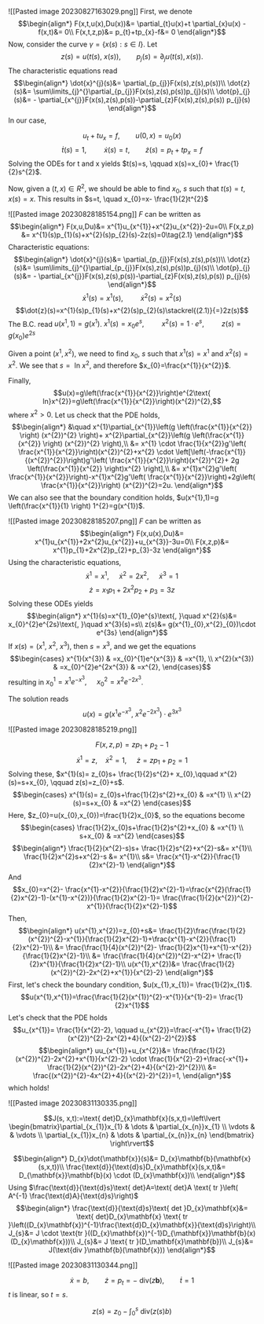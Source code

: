 ![[Pasted image 20230827163029.png]]
First, we denote 
$$\begin{align*}
F(x,t,u(x),Du(x))&= \partial_{t}u(x)+t \partial_{x}u(x) -f(x,t)&= 0\\
F(x,t,z,p)&= p_{t}+tp_{x}-f&= 0
\end{align*}$$
Now, consider the curve $\gamma =\{x(s): s \in I\}$. Let
$$z(s)=u(t(s)\text{, }x(s)),\qquad p_{j}(s)=\partial_{j}u(t(s),x(s)).$$
The characteristic equations read
$$\begin{align*}
\dot{x}^{j}(s)&= \partial_{p_{j}}F(x(s),z(s),p(s))\\
	\dot{z}(s)&= \sum\limits_{j}^{}\partial_{p_{j}}F(x(s),z(s),p(s))p_{j}(s)\\
			\dot{p}_{j}(s)&= - \partial_{x^{j}}F(x(s),z(s),p(s))-\partial_{z}F(x(s),z(s),p(s)) p_{j}(s)
\end{align*}$$
In our case,

$$u_{t}+tu_{x}=f, \qquad u(0,x)=u_{0}(x)$$
$$\dot{t}(s)=1\text{, }\qquad \dot{x}(s)=t, \qquad \dot{z}(s)=p_{t}+tp_{x}=f$$
Solving the ODEs for t and x yields 
$t(s)=s, \qquad x(s)=x_{0}+ \frac{1}{2}s^{2}$.

Now, given a $(t,x) \in R^{2}$, we should be able to find $x_{0}\text{, }s$ such that $t(s)=t,\quad  x(s)=x$. 
This results in $s=t, \quad x_{0}=x- \frac{1}{2}t^{2}$




![[Pasted image 20230828185154.png]]
$F$ can be written as
$$\begin{align*}
F(x,u,Du)&=  x^{1}u_{x^{1}}+x^{2}u_{x^{2}}-2u=0\\
F(x,z,p) &= x^{1}(s)p_{1}(s)+x^{2}(s)p_{2}(s)-2z(s)=0\tag{2.1}
\end{align*}$$
Characteristic equations:
$$\begin{align*}
\dot{x}^{j}(s)&= \partial_{p_{j}}F(x(s),z(s),p(s))\\
	\dot{z}(s)&= \sum\limits_{j}^{}\partial_{p_{j}}F(x(s),z(s),p(s))p_{j}(s)\\
			\dot{p}_{j}(s)&= - \partial_{x^{j}}F(x(s),z(s),p(s))-\partial_{z}F(x(s),z(s),p(s)) p_{j}(s)
\end{align*}$$
$$\dot{x}^{1}(s)=x^{1}(s)\text{, }\qquad \dot{x}^{2}(s)=x^{2}(s)$$
$$\dot{z}(s)=x^{1}(s)p_{1}(s)+x^{2}(s)p_{2}(s)\stackrel{(2.1)}{=}2z(s)$$
The B.C. read $u(x^{1},1)=g(x^{1})$.
$x^{1}(s)=x_{0}e^{s}\text{, }\qquad x^{2}(s)=1\cdot e^{s}\text{, }\qquad z(s)=g(x_{0})e^{2s}$

Given a point $(x^{1},x^{2})$, we need to find $x_{0}\text{, }s$ such that $x^{1}(s)=x^{1}\text{ and }x^{2}(s)=x^{2}$. We see that $s=\text{ ln }x^{2}$, and therefore $x_{0}=\frac{x^{1}}{x^{2}}$.

Finally,
$$u(x)=g\left(\frac{x^{1}}{x^{2}}\right)e^{2\text{ ln}x^{2}}=g\left(\frac{x^{1}}{x^{2}}\right)(x^{2})^{2},$$
where $x^{2}>0$.
Let us check that the PDE holds,
$$\begin{align*}
&\quad x^{1}\partial_{x^{1}}\left(g \left(\frac{x^{1}}{x^{2}} \right) (x^{2})^{2} \right)+ x^{2}\partial_{x^{2}}\left(g \left(\frac{x^{1}}{x^{2}} \right) (x^{2})^{2} \right),\\
	 &= x^{1} \cdot \frac{1}{x^{2}}g'\left( \frac{x^{1}}{x^{2}}\right)(x^{2})^{2}+x^{2} \cdot \left[\left(-\frac{x^{1}}{(x^{2})^{2}}\right)g'\left( \frac{x^{1}}{x^{2}}\right)(x^{2})^{2}+ 2g \left(\frac{x^{1}}{x^{2}} \right)x^{2}  \right],\\
&= x^{1}x^{2}g'\left( \frac{x^{1}}{x^{2}}\right)-x^{1}x^{2}g'\left( \frac{x^{1}}{x^{2}}\right)+2g\left( \frac{x^{1}}{x^{2}}\right) (x^{2})^{2}=2u.
\end{align*}$$
We can also see that the boundary condition holds, $u(x^{1},1)=g \left(\frac{x^{1}}{1} \right) 1^{2}=g(x^{1})$.

![[Pasted image 20230828185207.png]]
$F$ can be written as
$$\begin{align*}
F(x,u(x),Du)&= x^{1}u_{x^{1}}+2x^{2}u_{x^{2}}+u_{x^{3}}-3u=0\\
F(x,z,p)&= x^{1}p_{1}+2x^{2}p_{2}+p_{3}-3z
\end{align*}$$
Using the characteristic equations,
$$\dot{x}^{1}=x^{1}\text{, }\quad \dot{x}^{2}=2x^{2}\text{, }\quad \dot{x}^{3}=1$$
$$\dot{z}=x_{1}p_{1}+2x^{2}p_{2}+ p_{3}=3z$$
Solving these ODEs yields
$$\begin{align*}
x^{1}(s)=x^{1}_{0}e^{s}\text{, }\quad x^{2}(s)&= x_{0}^{2}e^{2s}\text{, }\quad x^{3}(s)=s\\
z(s)&= g(x^{1}_{0},x^{2}_{0})\cdot e^{3s}
\end{align*}$$
If $x(s)=(x^{1}\text{, }x^{2}\text{, }x^{3})$, then $s=x^{3}$, and we get the equations
$$\begin{cases}
x^{1}(x^{3}) & =x_{0}^{1}e^{x^{3}} & =x^{1}, \\
x^{2}(x^{3}) & =x_{0}^{2}e^{2x^{3}} & =x^{2},
\end{cases}$$
resulting in $x_{0}^{1}=x^{1}e^{-x^{3}}\text{, }\quad x_{0}^{2}=x^{2}e^{-2x^{3}}$.

The solution reads
$$u(x)=g(x^{1}e^{-x^{3}}\text{, }x^{2}e^{-2x^{3}})\cdot e^{3x^{3}}$$

![[Pasted image 20230828185219.png]]

$$F(x,z,p)=zp_{1}+p_{2}-1$$
$$\dot{x}^{1}=z, \quad \dot{x}^{2}=1\text{, }\quad \dot{z}=zp_{1}+p_{2}=1$$
Solving these,
$x^{1}(s)= z_{0}s+ \frac{1}{2}s^{2}+ x_{0},\qquad x^{2}(s)=s+x_{0}, \qquad z(s)=z_{0}+s$.
$$\begin{cases}
x^{1}(s)= z_{0}s+\frac{1}{2}s^{2}+x_{0} & =x^{1} \\
x^{2}(s)=s+x_{0} & =x^{2}
\end{cases}$$
Here, $z_{0}=u(x_{0},x_{0})=\frac{1}{2}x_{0}$, so the equations become
$$\begin{cases}
\frac{1}{2}x_{0}s+\frac{1}{2}s^{2}+x_{0} & =x^{1} \\
s+x_{0} & =x^{2}
\end{cases}$$
$$\begin{align*}
\frac{1}{2}(x^{2}-s)s+ \frac{1}{2}s^{2}+x^{2}-s&= x^{1}\\
\frac{1}{2}x^{2}s+x^{2}-s &= x^{1}\\
s&= \frac{x^{1}-x^{2}}{\frac{1}{2}x^{2}-1}
\end{align*}$$
And $$x_{0}=x^{2}- \frac{x^{1}-x^{2}}{\frac{1}{2}x^{2}-1}=\frac{x^{2}(\frac{1}{2}x^{2}-1)-(x^{1}-x^{2})}{\frac{1}{2}x^{2}-1}= \frac{\frac{1}{2}(x^{2})^{2}-x^{1}}{\frac{1}{2}x^{2}-1}$$
Then,
$$\begin{align*}
u(x^{1},x^{2})=z_{0}+s&= \frac{1}{2}\frac{\frac{1}{2}(x^{2})^{2}-x^{1}}{\frac{1}{2}x^{2}-1}+\frac{x^{1}-x^{2}}{\frac{1}{2}x^{2}-1}\\
&= \frac{\frac{1}{4}(x^{2})^{2}- \frac{1}{2}x^{1}+x^{1}-x^{2}}{\frac{1}{2}x^{2}-1}\\
&= \frac{\frac{1}{4}(x^{2})^{2}-x^{2}+ \frac{1}{2}x^{1}}{\frac{1}{2}x^{2}-1}\\
u(x^{1},x^{2})&=  \frac{\frac{1}{2}(x^{2})^{2}-2x^{2}+x^{1}}{x^{2}-2}
\end{align*}$$
First, let's check the boundary condition, $u(x_{1},x_{1})= \frac{1}{2}x_{1}$.
$$u(x^{1},x^{1})=\frac{\frac{1}{2}(x^{1})^{2}-x^{1}}{x^{1}-2}= \frac{1}{2}x^{1}$$
Let's check that the PDE holds
$$u_{x^{1}}= \frac{1}{x^{2}-2}, \qquad u_{x^{2}}=\frac{-x^{1}+ \frac{1}{2}(x^{2})^{2}-2x^{2}+4}{(x^{2}-2)^{2}}$$
$$\begin{align*}
uu_{x^{1}}+u_{x^{2}}&= \frac{\frac{1}{2}(x^{2})^{2}-2x^{2}+x^{1}}{x^{2}-2} \cdot \frac{1}{x^{2}-2}+\frac{-x^{1}+ \frac{1}{2}(x^{2})^{2}-2x^{2}+4}{(x^{2}-2)^{2}}\\
&= \frac{(x^{2})^{2}-4x^{2}+4}{(x^{2}-2)^{2}}=1,
\end{align*}$$
which holds!


![[Pasted image 20230831130335.png]]

$$J(s, x,t):=\text{ det}D_{x}\mathbf{x}(s,x,t)=\left\lvert \begin{bmatrix}\partial_{x_{1}}x_{1} & \dots  & \partial_{x_{n}}x_{1} \\ \vdots &   & \vdots \\ \partial_{x_{1}}x_{n} & \dots & \partial_{x_{n}}x_{n} \end{bmatrix} \right\rvert$$

$$\begin{align*}
D_{x}\dot{\mathbf{x}}(s)&= D_{x}\mathbf{b}(\mathbf{x}(s,x,t))\\
	\frac{\text{d}}{\text{d}s}D_{x}\mathbf{x}(s,x,t)&= D_{\mathbf{x}}\mathbf{b}(x) \cdot (D_{x}\mathbf{x})\\
\end{align*}$$
Using $\frac{\text{d}}{\text{d}s}\text{ det}A=\text{ det}A \text{ tr }\left( A^{-1} \frac{\text{d}A}{\text{d}s}\right)$   
$$\begin{align*}
\frac{\text{d}}{\text{d}s}\text{ det }D_{x}\mathbf{x}&= \text{ det}D_{x}\mathbf{x} \text{ tr }\left((D_{x}\mathbf{x})^{-1}\frac{\text{d}D_{x}\mathbf{x}}{\text{d}s}\right)\\
J_{s}&= J \cdot \text{tr }((D_{x}\mathbf{x})^{-1}D_{\mathbf{x}}\mathbf{b}(x)(D_{x}\mathbf{x}))\\
J_{s}&= J \text{ tr }(D_\mathbf{x}\mathbf{b})\\
J_{s}&= J(\text{div }\mathbf{b}(\mathbf{x}))
\end{align*}$$



![[Pasted image 20230831130344.png]]

$$\dot{x}=b, \qquad \dot{z}=p_{t}=-\text{ div}(z \mathbf{b}), \qquad \dot{t}=1$$
$t$ is linear, so $t=s$.

$$z(s)=z_{0}-\int_{0}^{s}\text{ div}(z(s)b)$$